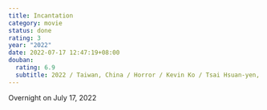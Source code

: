 ```yaml
---
title: Incantation
category: movie
status: done
rating: 3
year: "2022"
date: 2022-07-17 12:47:19+08:00
douban:
  rating: 6.9
  subtitle: 2022 / Taiwan, China / Horror / Kevin Ko / Tsai Hsuan-yen, Huang Hsin-ting
---
```


Overnight on July 17, 2022
